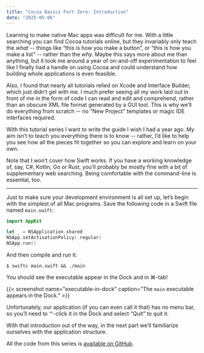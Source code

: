 ```yaml
---
title: "Cocoa Basics Part Zero: Introduction"
date: "2025-05-06"
---
```


Learning to make native Mac apps was difficult for me.
With a little searching you can find Cocoa tutorials online,
but they invariably only teach the _what_
-- things like “this is how you make a button”,
or “this is how you make a list” --
rather than the _why._
Maybe this says more about me than anything,
but it took me around a year of on-and-off experimentation
to feel like I finally had a handle on using Cocoa
and could understand how building whole applications is even feasible.

Also, I found that nearly all tutorials relied on Xcode and Interface Builder,
which just didn’t gel with me.
I much prefer seeing all my work laid out in front of me
in the form of code I can read and edit and comprehend,
rather than an obscure XML file format generated by a GUI tool.
This is why we’ll do everything from scratch
-- no “New Project” templates or magic IDE interfaces required.

With this tutorial series I want to write the guide I wish I had a year ago.
My aim isn’t to teach you everything there is to know --
rather, I’d like to help you see how all the pieces fit together
so you can explore and learn on your own.

Note that I won’t cover how Swift works. If you have a working
knowledge of, say, C#, Kotlin, Go or Rust, you’ll probably be
mostly fine with a bit of supplementary web searching. Being
comfortable with the command-line is essential, too.

---

Just to make sure your development environment is all set up,
let’s begin with the simplest of all Mac programs. Save the
following code in a Swift file named `main.swift`:

```swift
import AppKit

let _ = NSApplication.shared
NSApp.setActivationPolicy(.regular)
NSApp.run()
```

And then compile and run it:

```
$ swiftc main.swift && ./main
```

You should see the executable appear in the Dock and in ⌘-tab!

{{< screenshot name="executable-in-dock" caption="The `main` executable appears in the Dock." >}}

Unfortunately, our application (if you can even call it that) has no menu bar,
so you’ll need to ⌃-click it in the Dock and select “Quit” to quit it.

With that introduction out of the way,
in the next part we’ll familiarize ourselves with the application structure.

All the code from this series is
[available on GitHub](https://github.com/lunacookies/CocoaBasics).
